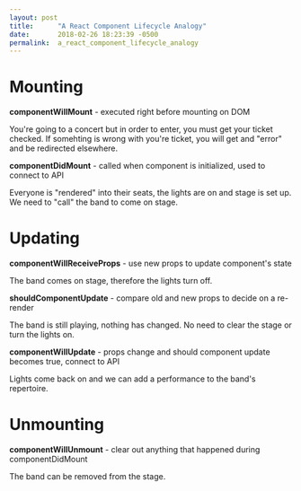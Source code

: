```yaml
---
layout: post
title:      "A React Component Lifecycle Analogy"
date:       2018-02-26 18:23:39 -0500
permalink:  a_react_component_lifecycle_analogy
---
```


# Mounting

 **componentWillMount** - executed right before mounting on DOM

You're going to a concert but in order to enter, you must get your ticket checked. If somehting is wrong with you're ticket, you will get and "error" and be redirected elsewhere.

**componentDidMount** - called when component is initialized, used to connect to API

Everyone is "rendered" into their seats, the lights are on and stage is set up. We need to "call" the band to come on stage. 


# Updating

**componentWillReceiveProps** - use new props to update component's state

The band comes on stage, therefore the lights turn off.

**shouldComponentUpdate** -  compare old and new props to decide on a re-render

The band is still playing, nothing has changed. No need to clear the stage or turn the lights on.

**componentWillUpdate** - props change and should component update becomes true, connect to API

Lights come back on and we can add a performance to the band's repertoire.
 
# Unmounting
 
**componentWillUnmount** - clear out anything that happened during componentDidMount

The band can be removed from the stage.

 
 
